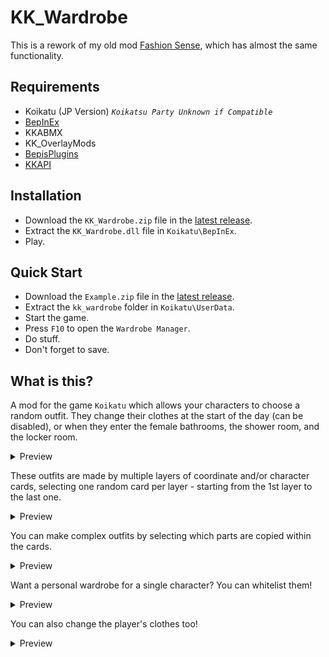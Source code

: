 # KK_Wardrobe
This is a rework of my old mod [Fashion Sense](https://github.com/FairBear/AYCABTM), which has almost the same functionality.

## Requirements
* Koikatu (JP Version) _`Koikatsu Party Unknown if Compatible`_
* [BepInEx](https://github.com/BepInEx/BepInEx/releases)
* KKABMX
* KK_OverlayMods
* [BepisPlugins](https://github.com/IllusionMods/BepisPlugins/releases)
* [KKAPI](https://github.com/IllusionMods/IllusionModdingAPI/releases)

## Installation
* Download the `KK_Wardrobe.zip` file in the [latest release](https://github.com/FairBear/KK_Wardrobe/releases/latest).
* Extract the `KK_Wardrobe.dll` file in `Koikatu\BepInEx`.
* Play.

## Quick Start
* Download the `Example.zip` file in the [latest release](https://github.com/FairBear/KK_Wardrobe/releases/latest).
* Extract the `kk_wardrobe` folder in `Koikatu\UserData`.
* Start the game.
* Press `F10` to open the `Wardrobe Manager`.
* Do stuff.
* Don't forget to save.

## What is this?

A mod for the game `Koikatu` which allows your characters to choose a random outfit. They change their clothes at the start of the day (can be disabled), or when they enter the female bathrooms, the shower room, and the locker room.

<details>
  <summary>Preview</summary>
  
![](https://raw.githubusercontent.com/FairBear/KK_Wardrobe/master/Preview/Preview0.png)
</details>


These outfits are made by multiple layers of coordinate and/or character cards, selecting one random card per layer - starting from the 1st layer to the last one.

<details>
  <summary>Preview</summary>
  
![](https://raw.githubusercontent.com/FairBear/KK_Wardrobe/master/Preview/Preview1.png)
</details>


You can make complex outfits by selecting which parts are copied within the cards.

<details>
  <summary>Preview</summary>
  
![](https://raw.githubusercontent.com/FairBear/KK_Wardrobe/master/Preview/Preview2.png)
</details>


Want a personal wardrobe for a single character? You can whitelist them!

<details>
  <summary>Preview</summary>
  
![](https://raw.githubusercontent.com/FairBear/KK_Wardrobe/master/Preview/Preview3.png)
</details>


You can also change the player's clothes too!

<details>
  <summary>Preview</summary>
  
![](https://raw.githubusercontent.com/FairBear/KK_Wardrobe/master/Preview/Preview4.png)
</details>
